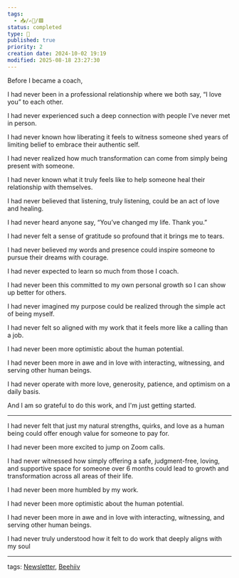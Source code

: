 ```yaml
---
tags:
  - 📥️/✍🏻/🟩
status: completed
type: 🌈
published: true
priority: 2
creation date: 2024-10-02 19:19
modified: 2025-08-18 23:27:30
---
```

Before I became a coach,

I had never been in a professional relationship where we both say, “I love you” to each other.

I had never experienced such a deep connection with people I’ve never met in person.

I had never known how liberating it feels to witness someone shed years of limiting belief to embrace their authentic self.

I had never realized how much transformation can come from simply being present with someone.

I had never known what it truly feels like to help someone heal their relationship with themselves.

I had never believed that listening, truly listening, could be an act of love and healing.

I had never heard anyone say, “You’ve changed my life. Thank you.”
 
I had never felt a sense of gratitude so profound that it brings me to tears.

I had never believed my words and presence could inspire someone to pursue their dreams with courage.

I had never expected to learn so much from those I coach.

I had never been this committed to my own personal growth so I can show up better for others.

I had never imagined my purpose could be realized through the simple act of being myself.

I had never felt so aligned with my work that it feels more like a calling than a job.

I had never been more optimistic about the human potential.

I had never been more in awe and in love with interacting, witnessing, and serving other human beings.

I had never operate with more love, generosity, patience, and optimism on a daily basis.

And I am so grateful to do this work, and I'm just getting started.



----

I had never felt that just my natural strengths, quirks, and love as a human being could offer enough value for someone to pay for.

I had never been more excited to jump on Zoom calls.

I had never witnessed how simply offering a safe, judgment-free, loving, and supportive space for someone over 6 months could lead to growth and transformation across all areas of their life.

I had never been more humbled by my work.

I had never been more optimistic about the human potential.

I had never been more in awe and in love with interacting, witnessing, and serving other human beings.

I had never truly understood how it felt to do work that deeply aligns with my soul



---
tags: [Newsletter](newsletter), [Beehiiv](beehiiv)